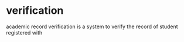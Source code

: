 # verification
academic record verification is a system to verify the record of student registered with

